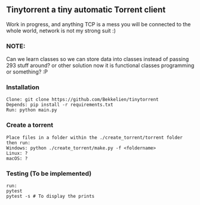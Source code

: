 ## Tinytorrent a tiny automatic Torrent client

Work in progress, and anything TCP is a mess you will be connected to the whole world, network is not my strong suit :)


### NOTE: 
Can we learn classes so we can store data into classes instead of passing 293 stuff around? or other solution now it is functional classes programming or something? :P

### Installation
```console
Clone: git clone https://github.com/Bekkelien/tinytorrent
Depends: pip install -r requirements.txt
Run: python main.py
```

### Create a torrent
```console
Place files in a folder within the ./create_torrent/torrent folder then run:
Windows: python ./create_torrent/make.py -f <foldername>
Linux: ?
macOS: ?
```

### Testing (To be implemented)
```console
run:
pytest
pytest -s # To display the prints
```
